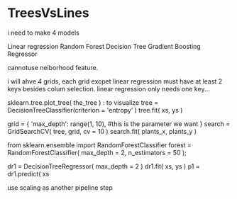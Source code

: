 # TreesVsLines

i need to make 4 models

Linear regression
Random Forest
Decision Tree
Gradient Boosting Regressor

cannotuse neiborhood feature.

i will ahve 4 grids, each grid excpet linear regression must have at least 2 keys besides colum selection.
linear regression only needs one key...

sklearn.tree.plot_tree( the_tree ) : to visualize
tree = DecisionTreeClassifier(criterion = 'entropy’ )
tree.fit( xs, ys )

grid = {
'max_depth': range(1, 10), #this is the parameter we want
}
search = GridSearchCV( tree, grid, cv = 10 )
search.fit( plants_x, plants_y )

from sklearn.ensemble import RandomForestClassifier
forest = RandomForestClassifier( max_depth = 2, n_estimators = 50 );

dr1 = DecisionTreeRegressor( max_depth = 2 )
dr1.fit( xs, ys )
p1 = dr1.predict( xs 


use scaling as another pipeline step